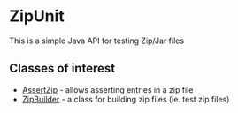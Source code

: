 
# ZipUnit

This is a simple Java API for testing Zip/Jar files

## Classes of interest

- [AssertZip][1] - allows asserting entries in a zip file
- [ZipBuilder][2] - a class for building zip files (ie. test zip files)


[1]: https://github.com/born2snipe/zipunit/blob/master/src/main/java/zipunit/AssertZip.java "assert"
[2]: https://github.com/born2snipe/zipunit/blob/master/src/main/java/zipunit/ZipBuilder.java "builder"